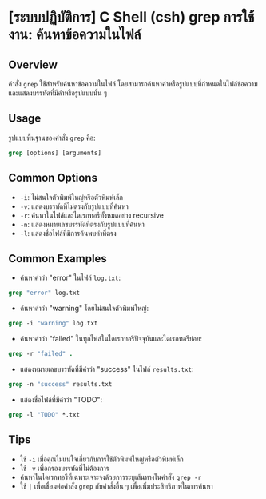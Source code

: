 # [ระบบปฏิบัติการ] C Shell (csh) grep การใช้งาน: ค้นหาข้อความในไฟล์

## Overview
คำสั่ง `grep` ใช้สำหรับค้นหาข้อความในไฟล์ โดยสามารถค้นหาคำหรือรูปแบบที่กำหนดในไฟล์ข้อความและแสดงบรรทัดที่มีคำหรือรูปแบบนั้น ๆ

## Usage
รูปแบบพื้นฐานของคำสั่ง `grep` คือ:

```csh
grep [options] [arguments]
```

## Common Options
- `-i`: ไม่สนใจตัวพิมพ์ใหญ่หรือตัวพิมพ์เล็ก
- `-v`: แสดงบรรทัดที่ไม่ตรงกับรูปแบบที่ค้นหา
- `-r`: ค้นหาในไฟล์และไดเรกทอรีทั้งหมดอย่าง recursive
- `-n`: แสดงหมายเลขบรรทัดที่ตรงกับรูปแบบที่ค้นหา
- `-l`: แสดงชื่อไฟล์ที่มีการค้นพบคำที่ตรง

## Common Examples
- ค้นหาคำว่า "error" ในไฟล์ `log.txt`:

```csh
grep "error" log.txt
```

- ค้นหาคำว่า "warning" โดยไม่สนใจตัวพิมพ์ใหญ่:

```csh
grep -i "warning" log.txt
```

- ค้นหาคำว่า "failed" ในทุกไฟล์ในไดเรกทอรีปัจจุบันและไดเรกทอรีย่อย:

```csh
grep -r "failed" .
```

- แสดงหมายเลขบรรทัดที่มีคำว่า "success" ในไฟล์ `results.txt`:

```csh
grep -n "success" results.txt
```

- แสดงชื่อไฟล์ที่มีคำว่า "TODO":

```csh
grep -l "TODO" *.txt
```

## Tips
- ใช้ `-i` เมื่อคุณไม่แน่ใจเกี่ยวกับการใช้ตัวพิมพ์ใหญ่หรือตัวพิมพ์เล็ก
- ใช้ `-v` เพื่อกรองบรรทัดที่ไม่ต้องการ
- ค้นหาในไดเรกทอรีที่เฉพาะเจาะจงด้วยการระบุเส้นทางในคำสั่ง `grep -r`
- ใช้ `|` เพื่อเชื่อมต่อคำสั่ง `grep` กับคำสั่งอื่น ๆ เพื่อเพิ่มประสิทธิภาพในการค้นหา